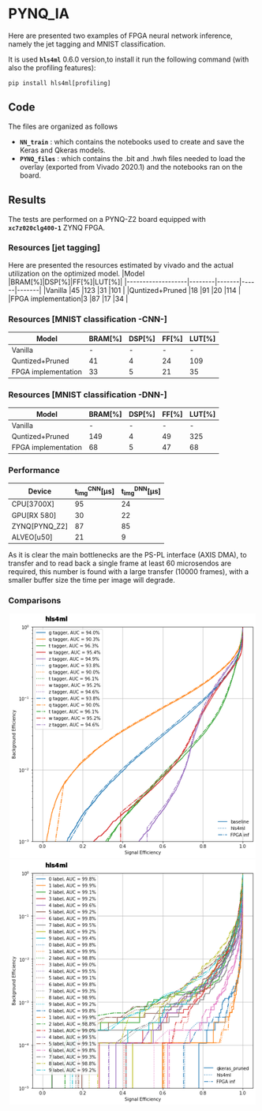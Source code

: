 # PYNQ_IA

Here are presented two examples of FPGA neural network inference, namely the jet tagging and MNIST classification.  

It is used **`hls4ml`** 0.6.0 version,to install it run the following command (with also the profiling features):  
```
pip install hls4ml[profiling]
```

## Code
The files are organized as follows
- **`NN_train`**  : which contains the notebooks used to create and save the Keras and Qkeras models.
- **`PYNQ_files`** : which contains the .bit and .hwh files needed to load the overlay (exported from Vivado 2020.1) and the notebooks ran on the board.   
  


## Results

The tests are performed on a PYNQ-Z2 board equipped with **`xc7z020clg400-1`** ZYNQ FPGA.  

### Resources [jet tagging]

Here are presented the resources estimated by vivado and the actual utilization on the optimized model.
|Model              |BRAM[\%]|DSP[\%]|FF[\%]|LUT[\%]|
|-------------------|--------|-------|------|-------|
|Vanilla            |45      |123    |31    |101    |
|Quntized+Pruned    |18      |91     |20    |114    |
|FPGA implementation|3       |87     |17    |34     |  

### Resources [MNIST classification -CNN-]

|Model              |BRAM[\%]|DSP[\%]|FF[\%]|LUT[\%]|
|-------------------|--------|-------|------|-------|
|Vanilla            |-       |-      |-     |-      |
|Quntized+Pruned    |41      |4      |24    |109    |
|FPGA implementation|33      |5      |21    |35     |

### Resources [MNIST classification -DNN-]

|Model              |BRAM[\%]|DSP[\%]|FF[\%]|LUT[\%]|
|-------------------|--------|-------|------|-------|
|Vanilla            |-       |-      |-     |-      |
|Quntized+Pruned    |149     |4      |49    |325    |
|FPGA implementation|68      |5      |47    |68     |

### Performance
|Device             |t<sub>img</sub><sup>CNN</sup>[&#956;s]|t<sub>img</sub><sup>DNN</sup>[&#956;s]|
|-------------------|--------------------------------------|--------------------------------------|
|CPU[3700X]         |95                                    |24                                    |
|GPU[RX 580]        |30                                    |22                                    |
|ZYNQ[PYNQ_Z2]      |87                                    |85                                    |
|ALVEO[u50]         |21                                    |9                                     |  

As it is clear the main bottlenecks are the PS-PL interface (AXIS DMA), to transfer and to read back a single frame at least 60 microsendos are required, this number is found with a large transfer (10000 frames), with a smaller buffer size the time per image will degrade.

### Comparisons
<center>
    <img src="NN_train/jet_tagging/Plots/Final_AUC_plot.png" alt="Drawing" style="width: 500px"/>
</center>  

<center>
    <img src="NN_train/MNIST_Test/Plots/Final_AUC_plot.png" alt="Drawing" style="width: 500px"/>
</center>
